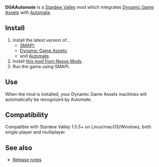 ﻿**DGAAutomate** is a [Stardew Valley](http://stardewvalley.net/) mod which integrates
[Dynamic Game Assets](https://www.nexusmods.com/stardewvalley/mods/9365) with
[Automate](https://www.nexusmods.com/stardewvalley/mods/1063).

## Install
1. Install the latest version of...
   * [SMAPI](https://smapi.io);
   * [Dynamic Game Assets](http://www.nexusmods.com/stardewvalley/mods/9365);
   * and [Automate](https://www.nexusmods.com/stardewvalley/mods/1063).
3. Install [this mod from Nexus Mods](http://www.nexusmods.com/stardewvalley/mods/9365).
4. Run the game using SMAPI.

## Use
When the mod is installed, your Dynamic Game Assets machines will automatically be recognized by
Automate.

## Compatibility
Compatible with Stardew Valley 1.5.5+ on Linux/macOS/Windows, both single-player and multiplayer.

## See also
* [Release notes](release-notes.md)
